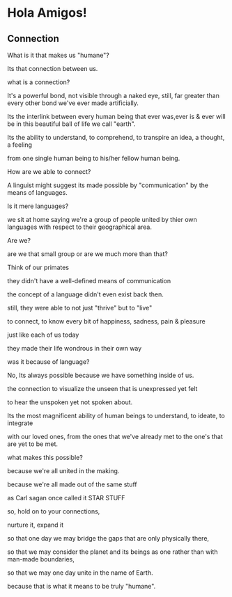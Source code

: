  <h1>Hola Amigos!</h1>

<h2>Connection</h2>


What is it that makes us "humane"?



Its that connection between us.



what is a connection?

It's a powerful bond, not visible through a naked eye, still, far greater than every other bond we've ever made artificially.

Its the interlink between every human being that ever was,ever is & ever will be in this beautiful ball of life we call "earth".

Its the ability to understand, to comprehend, to transpire an idea, a thought, a feeling

from one single human being to his/her fellow human being.



How are we able to connect?



A linguist might suggest its made possible by "communication" by the means of languages.



Is it mere languages?

we sit at home saying we're a group of people united by thier own languages with respect to their geographical area.

Are we?

are we that small group or are we much more than that?



Think of our primates

they didn't have a well-defined means of communication

the concept of a language didn't even exist back then.



still, they were able to not just "thrive" but to "live"

to connect, to know every bit of happiness, sadness, pain & pleasure

just like each of us today

they made their life wondrous in their own way



was it because of language?

No, Its always possible because we have something inside of us.

the connection to visualize the unseen that is unexpressed yet felt

to hear the unspoken yet not spoken about.



Its the most magnificent ability of human beings to understand, to ideate, to integrate

with our loved ones, from the ones that we've already met to the one's that are yet to be met.



what makes this possible?

because we're all united in the making.

because we're all made out of the same stuff

as Carl sagan once called it STAR STUFF



so, hold on to your connections,

nurture it, expand it

so that one day we may bridge the gaps that are only physically there,

so that we may consider the planet and its beings as one rather than with man-made boundaries,

so that we may one day unite in the name of Earth.

because that is what it means to be truly "humane".




